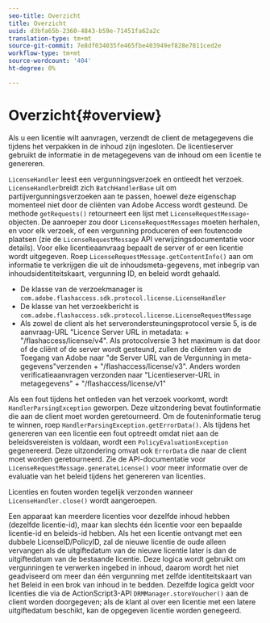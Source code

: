 ```yaml
---
seo-title: Overzicht
title: Overzicht
uuid: d3bfa65b-2360-4843-b59e-71451fa62a2c
translation-type: tm+mt
source-git-commit: 7e8df034035fe465fbe403949ef828e7811ced2e
workflow-type: tm+mt
source-wordcount: '404'
ht-degree: 0%

---
```



# Overzicht{#overview}

Als u een licentie wilt aanvragen, verzendt de client de metagegevens die tijdens het verpakken in de inhoud zijn ingesloten. De licentieserver gebruikt de informatie in de metagegevens van de inhoud om een licentie te genereren.

`LicenseHandler` leest een vergunningsverzoek en ontleedt het verzoek. `LicenseHandler`breidt zich  `BatchHandlerBase` uit om partijvergunningsverzoeken aan te passen, hoewel deze eigenschap momenteel niet door de cliënten van Adobe Access wordt gesteund. De methode `getRequests()` retourneert een lijst met `LicenseRequestMessage`-objecten. De aanroeper zou door `LicenseRequestMessages` moeten herhalen, en voor elk verzoek, of een vergunning produceren of een foutencode plaatsen (zie de `LicenseRequestMessage` API verwijzingsdocumentatie voor details). Voor elke licentieaanvraag bepaalt de server of er een licentie wordt uitgegeven. Roep `LicenseRequestMessage.getContentInfo()` aan om informatie te verkrijgen die uit de inhoudsmeta-gegevens, met inbegrip van inhoudsidentiteitskaart, vergunning ID, en beleid wordt gehaald.

* De klasse van de verzoekmanager is `com.adobe.flashaccess.sdk.protocol.license.LicenseHandler`
* De klasse van het verzoekbericht is `com.adobe.flashaccess.sdk.protocol.license.LicenseRequestMessage`
* Als zowel de client als het serverondersteuningsprotocol versie 5, is de aanvraag-URL &quot;Licence Server URL in metadata: + &quot;/flashaccess/license/v4&quot;. Als protocolversie 3 het maximum is dat door of de cliënt of de server wordt gesteund, zullen de cliënten van de Toegang van Adobe naar &quot;de Server URL van de Vergunning in meta-gegevens&quot;verzenden + &quot;/flashaccess/license/v3&quot;. Anders worden verificatieaanvragen verzonden naar &quot;Licentieserver-URL in metagegevens&quot; + &quot;/flashaccess/license/v1&quot;

Als een fout tijdens het ontleden van het verzoek voorkomt, wordt `HandlerParsingException` geworpen. Deze uitzondering bevat foutinformatie die aan de client moet worden geretourneerd. Om de fouteninformatie terug te winnen, roep `HandlerParsingException.getErrorData()`. Als tijdens het genereren van een licentie een fout optreedt omdat niet aan de beleidsvereisten is voldaan, wordt een `PolicyEvaluationException` gegenereerd. Deze uitzondering omvat ook `ErrorData` die naar de client moet worden geretourneerd. Zie de API-documentatie voor `LicenseRequestMessage.generateLicense()` voor meer informatie over de evaluatie van het beleid tijdens het genereren van licenties.

Licenties en fouten worden tegelijk verzonden wanneer `LicenseHandler.close()` wordt aangeroepen.

Een apparaat kan meerdere licenties voor dezelfde inhoud hebben (dezelfde licentie-id), maar kan slechts één licentie voor een bepaalde licentie-id en beleids-id hebben. Als het een licentie ontvangt met een dubbele LicenseID/PolicyID, zal de nieuwe licentie de oude alleen vervangen als de uitgiftedatum van de nieuwe licentie later is dan de uitgiftedatum van de bestaande licentie. Deze logica wordt gebruikt om vergunningen te verwerken ingebed in inhoud, daarom wordt het niet geadviseerd om meer dan één vergunning met zelfde identiteitskaart van het Beleid in een brok van inhoud in te bedden. Dezelfde logica geldt voor licenties die via de ActionScript3-API `DRMManager.storeVoucher()` aan de client worden doorgegeven; als de klant al over een licentie met een latere uitgiftedatum beschikt, kan de opgegeven licentie worden genegeerd.
